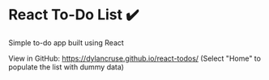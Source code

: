 # React To-Do List ✔️

Simple to-do app built using React

View in GitHub: https://dylancruse.github.io/react-todos/ (Select "Home" to populate the list with dummy data)
